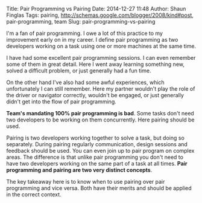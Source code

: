 Title: Pair Programming vs Pairing
Date: 2014-12-27 11:48
Author: Shaun Finglas
Tags: pairing, http://schemas.google.com/blogger/2008/kind#post, pair-programming, team
Slug: pair-programming-vs-pairing

I'm a fan of pair programming. I owe a lot of this practice to my
improvement early on in my career. I define pair programming as two
developers working on a task using one or more machines at the same
time.

I have had some excellent pair programming sessions. I can even remember
some of them in great detail. Here I went away learning something new,
solved a difficult problem, or just generally had a fun time.

On the other hand I've also had some awful experiences, which
unfortunately I can still remember. Here my partner wouldn't play the
role of the driver or navigator correctly, wouldn't be engaged, or just
generally didn't get into the flow of pair programming.

**Team's mandating 100% pair programming is bad**. Some tasks don't need
two developers to be working on them concurrently. Here pairing should
be used.

Pairing is two developers working together to solve a task, but doing so
separately. During pairing regularly communication, design sessions and
feedback should be used. You can even join up to pair program on complex
areas. The difference is that unlike pair programming you don't need to
have two developers working on the same part of a task at all times.
**Pair programming and pairing are two very distinct concepts**.

The key takeaway here is to know when to use pairing over pair
programming and vice versa. Both have their merits and should be applied
in the correct context.

</p>

